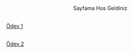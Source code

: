 <html>
<head>
<title>Burak Gulirmak</title>
</head>

<center>Sayfama Hos Geldiniz</center>

<br><a href="">Ödev 1</a></br>

<br><a href="">Ödev 2</a></br>

</html>
